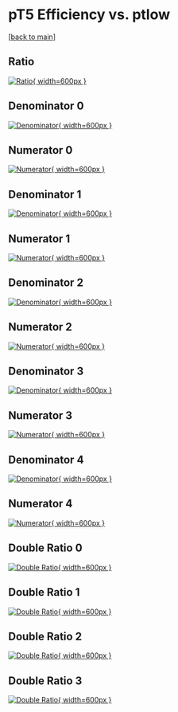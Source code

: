 # pT5 Efficiency vs. ptlow

[[back to main](./)]



## Ratio

[![Ratio](../mtv/var/pT5_loweta_321_0_eff_ptlow.png){ width=600px }](../mtv/var/pT5_loweta_321_0_eff_ptlow.pdf)

## Denominator 0

[![Denominator](../mtv/den/pT5_loweta_321_0_eff_ptlow_den0.png){ width=600px }](../mtv/den/pT5_loweta_321_0_eff_ptlow_den0.pdf)

## Numerator 0

[![Numerator](../mtv/num/pT5_loweta_321_0_eff_ptlow_num0.png){ width=600px }](../mtv/num/pT5_loweta_321_0_eff_ptlow_num0.pdf)

## Denominator 1

[![Denominator](../mtv/den/pT5_loweta_321_0_eff_ptlow_den1.png){ width=600px }](../mtv/den/pT5_loweta_321_0_eff_ptlow_den1.pdf)

## Numerator 1

[![Numerator](../mtv/num/pT5_loweta_321_0_eff_ptlow_num1.png){ width=600px }](../mtv/num/pT5_loweta_321_0_eff_ptlow_num1.pdf)

## Denominator 2

[![Denominator](../mtv/den/pT5_loweta_321_0_eff_ptlow_den2.png){ width=600px }](../mtv/den/pT5_loweta_321_0_eff_ptlow_den2.pdf)

## Numerator 2

[![Numerator](../mtv/num/pT5_loweta_321_0_eff_ptlow_num2.png){ width=600px }](../mtv/num/pT5_loweta_321_0_eff_ptlow_num2.pdf)

## Denominator 3

[![Denominator](../mtv/den/pT5_loweta_321_0_eff_ptlow_den3.png){ width=600px }](../mtv/den/pT5_loweta_321_0_eff_ptlow_den3.pdf)

## Numerator 3

[![Numerator](../mtv/num/pT5_loweta_321_0_eff_ptlow_num3.png){ width=600px }](../mtv/num/pT5_loweta_321_0_eff_ptlow_num3.pdf)

## Denominator 4

[![Denominator](../mtv/den/pT5_loweta_321_0_eff_ptlow_den4.png){ width=600px }](../mtv/den/pT5_loweta_321_0_eff_ptlow_den4.pdf)

## Numerator 4

[![Numerator](../mtv/num/pT5_loweta_321_0_eff_ptlow_num4.png){ width=600px }](../mtv/num/pT5_loweta_321_0_eff_ptlow_num4.pdf)

## Double Ratio 0

[![Double Ratio](../mtv/ratio/pT5_loweta_321_0_eff_ptlow_ratio0.png){ width=600px }](../mtv/ratio/pT5_loweta_321_0_eff_ptlow_ratio0.pdf)

## Double Ratio 1

[![Double Ratio](../mtv/ratio/pT5_loweta_321_0_eff_ptlow_ratio1.png){ width=600px }](../mtv/ratio/pT5_loweta_321_0_eff_ptlow_ratio1.pdf)

## Double Ratio 2

[![Double Ratio](../mtv/ratio/pT5_loweta_321_0_eff_ptlow_ratio2.png){ width=600px }](../mtv/ratio/pT5_loweta_321_0_eff_ptlow_ratio2.pdf)

## Double Ratio 3

[![Double Ratio](../mtv/ratio/pT5_loweta_321_0_eff_ptlow_ratio3.png){ width=600px }](../mtv/ratio/pT5_loweta_321_0_eff_ptlow_ratio3.pdf)

